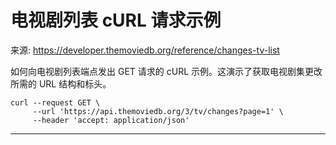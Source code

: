 # 电视剧列表 cURL 请求示例

来源: https://developer.themoviedb.org/reference/changes-tv-list

如何向电视剧列表端点发出 GET 请求的 cURL 示例。这演示了获取电视剧集更改所需的 URL 结构和标头。

```Shell
curl --request GET \
     --url 'https://api.themoviedb.org/3/tv/changes?page=1' \
     --header 'accept: application/json'
```

--------------------------------
